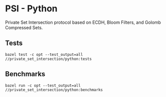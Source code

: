 # PSI - Python

Private Set Intersection protocol based on ECDH, Bloom Filters, and Golomb Compressed Sets.

## Tests

```
bazel test -c opt --test_output=all //private_set_intersection/python:tests
```

## Benchmarks

```
bazel run -c opt --test_output=all //private_set_intersection/python:benchmarks
```
